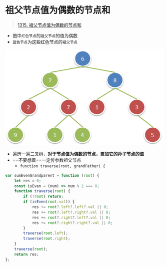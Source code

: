 
# 祖父节点值为偶数的节点和


>  [1315. 祖父节点值为偶数的节点和](https://leetcode.cn/problems/sum-of-nodes-with-even-valued-grandparent/)

- 图中`红色节点`的`祖父节点`的值为偶数
- `蓝色节点`为这些红色节点的`祖父节点`

![图片&文件](./files/20250118-2.png)

- 遍历一遍二叉树，**对于节点值为偶数的节点，累加它的孙子节点的值**
- ==不要想着==一定传参数祖父节点
	- `function traverse(root, grandFather) {`

```javascript
var sumEvenGrandparent = function (root) {
    let res = 0;
    const isEven = (num) => num % 2 === 0;
    function traverse(root) {
        if (!root) return;
        if (isEven(root.val)) {
            res += root?.left?.left?.val || 0;
            res += root?.left?.right?.val || 0;
            res += root?.right?.left?.val || 0;
            res += root?.right?.right?.val || 0;
        }
        traverse(root.left);
        traverse(root.right);
    }
    traverse(root);
    return res;
};
```